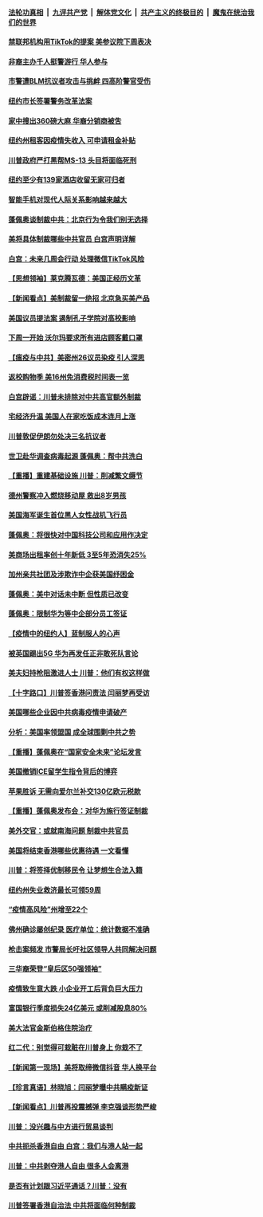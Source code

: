 

####  [法轮功真相](../../../../basic/blob/master/README.md?t=07161731) &nbsp;|&nbsp; [九评共产党](../../../../9ping.md/blob/master/README.md?t=07161731) &nbsp;|&nbsp; [解体党文化](../../../../jtdwh.md/blob/master/README.md?t=07161731)  &nbsp;|&nbsp; [共产主义的终极目的](../../../../gczydzjmd.md/blob/master/README.md?t=07161731) &nbsp;|&nbsp; [魔鬼在统治我们的世界](../../../../mgztzwmdsj.md/blob/master/README.md?t=07161731) 

#### [禁联邦机构用TikTok的提案 美参议院下周表决](../pages/nsc412/n12259889.md?t=07161731) 

#### [非裔主办千人挺警游行  华人参与](../pages/nsc412/n12259596.md?t=07161731) 

#### [市警遭BLM抗议者攻击与挑衅  四高阶警官受伤](../pages/nsc412/n12259569.md?t=07161731) 

#### [纽约市长签署警务改革法案](../pages/nsc412/n12259551.md?t=07161731) 

#### [家中搜出360磅大麻  华裔分销商被吿](../pages/nsc412/n12259554.md?t=07161731) 

#### [纽约州租客因疫情失收入  可申请租金补贴](../pages/nsc412/n12259548.md?t=07161731) 

#### [川普政府严打黑帮MS-13 头目将面临死刑](../pages/nsc412/n12259640.md?t=07161731) 

#### [纽约至少有139家酒店收留无家可归者](../pages/nsc412/n12259590.md?t=07161731) 

#### [智能手机对现代人际关系影响越来越大](../pages/nsc412/n12258170.md?t=07161731) 

#### [蓬佩奥谈制裁中共：北京行为令我们别无选择](../pages/nsc412/n12259250.md?t=07161731) 

#### [美将具体制裁哪些中共官员 白宫声明详解](../pages/nsc412/n12259236.md?t=07161731) 

#### [白宫：未来几周会行动 处理微信TikTok风险](../pages/nsc412/n12259202.md?t=07161731) 

#### [【思想领袖】莱克腾瓦德：美国正经历文革](../pages/nsc412/n11896002.md?t=07161731) 

#### [【新闻看点】美制裁留一绝招 北京急买美产品](../pages/nsc412/n12258785.md?t=07161731) 

#### [美国议员提法案 遏制孔子学院对高校影响](../pages/nsc412/n12258970.md?t=07161731) 

#### [下周一开始 沃尔玛要求所有进店顾客戴口罩](../pages/nsc412/n12259160.md?t=07161731) 

#### [【瘟疫与中共】美密州26议员染疫 引人深思](../pages/nsc412/n12258772.md?t=07161731) 

#### [返校购物季 美16州免消费税时间表一览](../pages/nsc412/n12258889.md?t=07161731) 

#### [白宫辟谣：川普未排除对中共高官额外制裁](../pages/nsc412/n12258872.md?t=07161731) 

#### [宅经济升温 美国人在家吃饭成本连月上涨](../pages/nsc412/n12258736.md?t=07161731) 

#### [川普敦促伊朗勿处决三名抗议者](../pages/nsc412/n12258854.md?t=07161731) 

#### [世卫赴华调查病毒起源 蓬佩奥：帮中共洗白](../pages/nsc412/n12258757.md?t=07161731) 

#### [【重播】重建基础设施 川普：削减繁文缛节](../pages/nsc412/n12258701.md?t=07161731) 

#### [德州警察冲入燃烧移动屋 救出8岁男孩](../pages/nsc412/n12258648.md?t=07161731) 

#### [美国海军诞生首位黑人女性战机飞行员](../pages/nsc412/n12257003.md?t=07161731) 

#### [蓬佩奥：将很快对中国科技公司和应用作决定](../pages/nsc412/n12258709.md?t=07161731) 

#### [美商场出租率创十年新低 3至5年恐消失25%](../pages/nsc412/n12258181.md?t=07161731) 

#### [加州亲共社团及涉欺诈中企获美国纾困金](../pages/nsc412/n12256015.md?t=07161731) 

#### [蓬佩奥：美中对话未中断 但性质已改变](../pages/nsc412/n12258584.md?t=07161731) 

#### [蓬佩奥：限制华为等中企部分员工签证](../pages/nsc412/n12258352.md?t=07161731) 

#### [【疫情中的纽约人】蓝制服人的心声](../pages/nsc412/n12256826.md?t=07161731) 

#### [被英国踢出5G 华为再发任正非敢死队言论](../pages/nsc412/n12258495.md?t=07161731) 

#### [美夫妇持枪阻激进人士 川普：他们有权这样做](../pages/nsc412/n12258307.md?t=07161731) 

#### [【十字路口】川普签香港问责法 闫丽梦再受访](../pages/nsc412/n12256398.md?t=07161731) 

#### [美国哪些企业因中共病毒疫情申请破产](../pages/nsc412/n12258271.md?t=07161731) 

#### [分析：美国率领盟国 成全球围剿中共之势](../pages/nsc412/n12258279.md?t=07161731) 

#### [【重播】蓬佩奥在“国家安全未来”论坛发言](../pages/nsc412/n12258107.md?t=07161731) 

#### [美国撤销ICE留学生指令背后的博弈](../pages/nsc412/n12256731.md?t=07161731) 

#### [苹果胜诉 无需向爱尔兰补交130亿欧元税款](../pages/nsc412/n12257933.md?t=07161731) 

#### [【重播】蓬佩奥发布会：对华为施行签证制裁](../pages/nsc412/n12256118.md?t=07161731) 

#### [美外交官：或就南海问题 制裁中共官员](../pages/nsc412/n12257576.md?t=07161731) 

#### [美国将结束香港哪些优惠待遇 一文看懂](../pages/nsc412/n12257412.md?t=07161731) 

#### [川普：将签择优制移民令 让梦想生合法入籍](../pages/nsc412/n12257048.md?t=07161731) 

#### [纽约州失业救济最长可领59周](../pages/nsc412/n12256722.md?t=07161731) 

#### [“疫情高风险”州增至22个](../pages/nsc412/n12256734.md?t=07161731) 

#### [佛州确诊屡创纪录 医疗单位：统计数据不准确](../pages/nsc412/n12256692.md?t=07161731) 

#### [枪击案频发 市警局长吁社区领导人共同解决问题](../pages/nsc412/n12256753.md?t=07161731) 

#### [三华裔荣登“皇后区50强领袖”](../pages/nsc412/n12256740.md?t=07161731) 

#### [疫情致生意大跌  小企业开工后背负巨大压力](../pages/nsc412/n12256750.md?t=07161731) 

#### [富国银行季度损失24亿美元 或削减股息80%](../pages/nsc412/n12256799.md?t=07161731) 

#### [美大法官金斯伯格住院治疗](../pages/nsc412/n12256666.md?t=07161731) 

#### [红二代：别觉得可栽赃在川普身上 你栽不了](../pages/nsc412/n12228522.md?t=07161731) 

#### [【新闻第一现场】美将取缔微信抖音 华人换平台](../pages/nsc412/n12256381.md?t=07161731) 

#### [【珍言真语】林晓旭：闫丽梦曝中共瞒疫新证](../pages/nsc412/n12253831.md?t=07161731) 

#### [【新闻看点】川普再投震撼弹 李克强谈形势严峻](../pages/nsc412/n12255970.md?t=07161731) 

#### [川普：没兴趣与中方进行贸易谈判](../pages/nsc412/n12256217.md?t=07161731) 

#### [中共扼杀香港自由 白宫：我们与港人站一起](../pages/nsc412/n12256290.md?t=07161731) 

#### [川普：中共剥夺港人自由 很多人会离港](../pages/nsc412/n12256293.md?t=07161731) 

#### [是否有计划跟习近平通话？川普：没有](../pages/nsc412/n12256250.md?t=07161731) 

#### [川普签署香港自治法 中共将面临何种制裁](../pages/nsc412/n12256086.md?t=07161731) 

